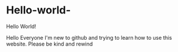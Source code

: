 # Hello-world-
Hello World!

Hello Everyone
I'm new to github and trying to learn how to use this website.
Please be kind and rewind
